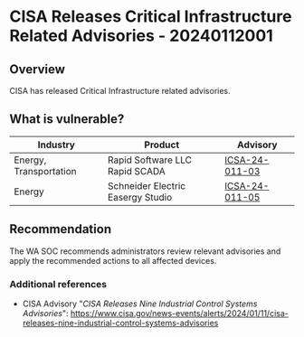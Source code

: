 # CISA Releases Critical Infrastructure Related Advisories - 20240112001

## Overview

CISA has released Critical Infrastructure related advisories.

## What is vulnerable?

| Industry | Product | Advisory | 
| --- | --- | --- | 
| Energy, Transportation | Rapid Software LLC Rapid SCADA | [ICSA-24-011-03](https://www.cisa.gov/news-events/ics-advisories/icsa-24-011-03) | 
| Energy | Schneider Electric Easergy Studio | [ICSA-24-011-05](https://www.cisa.gov/news-events/ics-advisories/icsa-24-011-05) | 

## Recommendation

The WA SOC recommends administrators review relevant advisories and apply the recommended actions to all affected devices.


### Additional references

- CISA Advisory "*CISA Releases Nine Industrial Control Systems Advisories*": <https://www.cisa.gov/news-events/alerts/2024/01/11/cisa-releases-nine-industrial-control-systems-advisories>